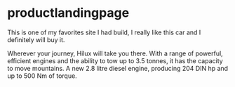 # productlandingpage

This is one of my favorites site I had build, I really like this car and I definitely will buy it.

Wherever your journey, Hilux will take you there. With a range of powerful, efficient engines and the ability to tow up to 3.5 tonnes, it has the capacity to move mountains. A new 2.8 litre diesel engine, producing 204 DIN hp and up to 500 Nm of torque.
